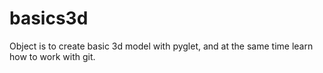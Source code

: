 # basics3d
Object is to create basic 3d model with pyglet, and at the same time learn how to work with git.
